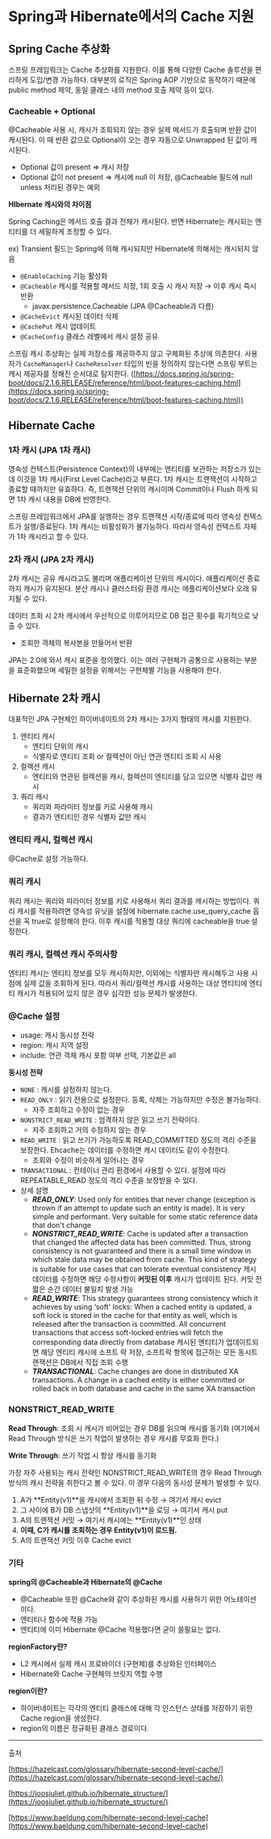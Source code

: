 # Spring과 Hibernate에서의 Cache 지원

## Spring Cache 추상화

스프링 프레임워크는 Cache 추상화를 지원한다. 이를 통해 다양한 Cache 솔루션을 편리하게 도입/변경 가능하다. 대부분의 로직은 Spring AOP 기반으로 동작하기 때문에 public method 제약, 동일 클래스 내의 method 호출 제약 등이 있다.

### Cacheable + Optional

@Cacheable 사용 시, 캐시가 조회되지 않는 경우 실제 메서드가 호출되며 반환 값이 캐시된다. 이 때 반환 값으로 Optional이 오는 경우 자동으로 Unwrapped 된 값이 캐시된다.

- Optional 값이 present ⇒ 캐시 저장
- Optional 값이 not present ⇒ 캐시에 null 이 저장, @Cacheable 필드에 null unless 처리된 경우는 예외

**HIbernate 캐시와의 차이점**

Spring Caching은 메서드 호출 결과 전체가 캐시된다. 반면 Hibernate는 캐시되는 엔티티를 더 세밀하게 조정할 수 있다.

ex) Transient 필드는 Spring에 의해 캐시되지만 Hibernate에 의해서는 캐시되지 않음

- `@EnableCaching` 기능 활성화
- `@Cacheable` 캐시를 적용할 메서드 지정, 1회 호출 시 캐시 저장 → 이후 캐시 즉시 반환
  - javax.persistence.Cacheable (JPA @Cacheable과 다름)
- `@CacheEvict` 캐시된 데이터 삭제
- `@CachePut` 캐시 업데이트
- `@CacheConfig` 클래스 레벨에서 캐시 설정 공유

스프링 캐시 추상화는 실제 저장소를 제공하주지 않고 구체화된 추상에 의존한다. 사용자가 `CacheManager`나 `CacheResolver` 타입의 빈을 정의하지 않는다면 스프링 부트는 캐시 제공자를 정해진 순서대로 탐지한다. ([https://docs.spring.io/spring-boot/docs/2.1.6.RELEASE/reference/html/boot-features-caching.html](https://docs.spring.io/spring-boot/docs/2.1.6.RELEASE/reference/html/boot-features-caching.html))

## Hibernate Cache

### 1차 캐시 (JPA 1차 캐시)

영속성 컨텍스트(Persistence Context)의 내부에는 엔티티를 보관하는 저장소가 있는데 이것을 1차 캐시(First Level Cache)라고 부른다. 1차 캐시는 트랜잭션이 시작하고 종료할 때까지만 유효하다. 즉, 트랜잭션 단위의 캐시이며 Commit이나 Flush 하게 되면 1차 캐시 내용을 DB에 반영한다.

스프링 프레임워크에서 JPA를 실행하는 경우 트랜잭션 시작/종료에 따라 영속성 컨텍스트가 실행/종료된다. 1차 캐시는 비활성화가 불가능하다. 따라서 영속성 컨텍스트 자체가 1차 캐시라고 할 수 있다.

### 2차 캐시 (JPA 2차 캐시)

2차 캐시는 공유 캐시라고도 불리며 애플리케이션 단위의 캐시이다. 애플리케이션 종료까지 캐시가 유지된다. 분산 캐시나 클러스터링 환경 캐시는 애플리케이션보다 오래 유지될 수 있다.

데이터 조회 시 2차 캐시에서 우선적으로 이루어지므로 DB 접근 횟수를 획기적으로 낮출 수 있다.

- 조회한 객체의 복사본을 만들어서 반환

JPA는 2.0에 와서 캐시 표준을 정의했다. 이는 여러 구현체가 공통으로 사용하는 부분을 표준화했으며 세밀한 설정을 위해서는 구현체별 기능을 사용해야 한다.

## Hibernate 2차 캐시

대표적인 JPA 구현체인 하이버네이트의 2차 캐시는 3가지 형태의 캐시를 지원한다.

1. 엔티티 캐시
   - 엔티티 단위의 캐시
   - 식별자로 엔티티 조회 or 컬렉션이 아닌 연관 엔티티 조회 시 사용
2. 컬렉션 캐시
   - 엔티티와 연관된 컬렉션을 캐시, 컬렉션이 엔티티를 담고 있으면 식별자 값만 캐시
3. 쿼리 캐시
   - 쿼리와 파라미터 정보를 키로 사용해 캐시
   - 결과가 엔티티인 경우 식별자 값만 캐시

### 엔티티 캐시, 컬렉션 캐시

@Cache로 설정 가능하다.

### 쿼리 캐시

쿼리 캐시는 쿼리와 파라미터 정보를 키로 사용해서 쿼리 결과를 캐시하는 방법이다. 쿼리 캐시를 적용하려면 영속성 유닛을 설정에 hibernate.cache.use_query_cache 옵션을 꼭 true로 설정해야 한다. 이후 캐시를 적용할 대상 쿼리에 cacheable을 true 설정한다.

### 쿼리 캐시, 컬렉션 캐시 주의사항

엔티티 캐시는 엔티티 정보를 모두 캐시하지만, 이외에는 식별자만 캐시해두고 사용 시점에 실제 값을 조회하게 된다. 따라서 쿼리/컬렉션 캐시를 사용하는 대상 엔티티에 엔티티 캐시가 적용되어 있지 않은 경우 심각한 성능 문제가 발생한다.

### @Cache 설정

- usage: 캐시 동시성 전략
- region: 캐시 지역 설정
- include: 연관 객체 캐시 포함 여부 선택, 기본값은 all

**동시성 전략**

- `NONE` : 캐시를 설정하지 않는다.
- `READ_ONLY` : 읽기 전용으로 설정한다. 등록, 삭제는 가능하지만 수정은 불가능하다.
  - 자주 조회하고 수정이 없는 경우
- `NONSTRICT_READ_WRITE` : 엄격하지 않은 읽고 쓰기 전략이다.
  - 자주 조회하고 거의 수정하지 않는 경우
- `READ_WRITE` : 읽고 쓰기가 가능하도록 READ_COMMITTED 정도의 격리 수준을 보장한다. Ehcache는 데이터를 수정하면 캐시 데이터도 같이 수정한다.
  - 조회와 수정이 비슷하게 일어나는 경우
- `TRANSACTIONAL` : 컨테이너 관리 환경에서 사용할 수 있다. 설정에 따라 REPEATABLE_READ 정도의 격리 수준을 보장받을 수 있다.
- 상세 설명
  - **_READ_ONLY_**: Used only for entities that never change (exception is thrown if an attempt to update such an entity is made). It is very simple and performant. Very suitable for some static reference data that don't change
  - **_NONSTRICT_READ_WRITE_**: Cache is updated after a transaction that changed the affected data has been committed. Thus, strong consistency is not guaranteed and there is a small time window in which stale data may be obtained from cache. This kind of strategy is suitable for use cases that can tolerate eventual consistency
    캐시 데이터를 수정하면 해당 수정사항이 **커밋된 이후** 캐시가 업데이트 된다. 커밋 전 짧은 순간 데이터 불일치 발생 가능
  - **_READ_WRITE_**: This strategy guarantees strong consistency which it achieves by using ‘soft' locks: When a cached entity is updated, a soft lock is stored in the cache for that entity as well, which is released after the transaction is committed. All concurrent transactions that access soft-locked entries will fetch the corresponding data directly from database
    캐시된 엔티티가 업데이트되면 해당 엔티티 캐시에 소프트 락 저장, 소프트락 항목에 접근하는 모든 동시트랜잭션은 DB에서 직접 조회 수행
  - **_TRANSACTIONAL_**: Cache changes are done in distributed XA transactions. A change in a cached entity is either committed or rolled back in both database and cache in the same XA transaction

### **NONSTRICT_READ_WRITE**

**Read Through**: 조회 시 캐시가 비어있는 경우 DB를 읽으며 캐시를 동기화 (여기에서 Read Through 방식은 쓰기 작업이 발생하는 경우 캐시를 무효화 한다.)

**Write Through**: 쓰기 작업 시 항상 캐시를 동기화

가장 자주 사용되는 캐시 전략인 NONSTRICT_READ_WRITE의 경우 Read Through 방식의 캐시 전략을 취한다고 볼 수 있다. 이 경우 다음의 동시성 문제가 발생할 수 있다.

1. A가 **Entity(v1)**을 캐시에서 조회한 뒤 수정 → 여기서 캐시 evict
2. 그 사이에 B가 DB 스냅샷의 **Entity(v1)**을 로딩 → 여기서 캐시 put
3. A의 트랜잭션 커밋 → 여기서 캐시에는 **Entity(v1)**인 상태
4. **이때, C가 캐시를 조회하는 경우 Entity(v1)이 로드됨.**
5. A의 트랜잭션 커밋 이후 Cache evict

### 기타

**spring의 @Cacheable과 Hibernate의 @Cache**

- @Cacheable 또한 @Cache와 같이 추상화된 캐시를 사용하기 위한 어노테이션이다.
- 엔티티나 함수에 적용 가능
- 엔티티에 이미 Hibernate @Cache 적용했다면 굳이 쓸필요는 없다.

**regionFactory란?**

- L2 캐시에서 실제 캐시 프로바이더 (구현체)를 추상화된 인터페이스
- Hibernate와 Cache 구현체의 브릿지 역할 수행

**region이란?**

- 하이버네이트는 각각의 엔티티 클래스에 대해 각 인스턴스 상태를 저장하기 위한 Cache region을 생성한다.
- region의 이름은 정규화된 클래스 경로이다.

---

출처

[https://hazelcast.com/glossary/hibernate-second-level-cache/](https://hazelcast.com/glossary/hibernate-second-level-cache/)

[https://joosjuliet.github.io/hibernate_structure/](https://joosjuliet.github.io/hibernate_structure/)

[https://www.baeldung.com/hibernate-second-level-cache](https://www.baeldung.com/hibernate-second-level-cache)
